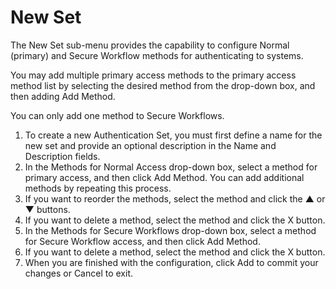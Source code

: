 # New Set

The New Set sub-menu provides the capability to configure Normal (primary) and Secure Workflow methods for authenticating to systems. 

You may add multiple primary access methods to the primary access method list by selecting the desired method from the drop-down box, and then adding Add Method.

You can only add one method to Secure Workflows.


1.	To create a new Authentication Set, you must first define a name for the new set and provide an optional description in the Name and Description fields.
2.	In the Methods for Normal Access drop-down box, select a method for primary access, and then click Add Method. You can add additional methods by repeating this process.
3.	If you want to reorder the methods, select the method and click the ▲ or ▼ buttons.
4.	If you want to delete a method, select the method and click the X button.
5.	In the Methods for Secure Workflows drop-down box, select a method for Secure Workflow access, and then click Add Method.
6.	If you want to delete a method, select the method and click the X button.
7.	When you are finished with the configuration, click Add to commit your changes or Cancel to exit.
